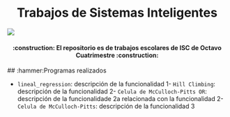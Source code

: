 <h1 align="center">Trabajos de Sistemas Inteligentes</h1>
   <p align="left">
   <img src="https://img.shields.io/badge/STATUS-EN%20DESAROLLO-green">
   </p>
<h4 align="center">
:construction: El repositorio es de trabajos escolares de ISC de Octavo Cuatrimestre :construction:
</h4>
## :hammer:Programas realizados

- `lineal_regression`: descripción de la funcionalidad 1- `Hill Climbing`: descripción de la funcionalidad 2- `Celula de McCulloch-Pitts OR`: descripción de la funcionalidade 2a relacionada con la funcionalidad 2- `Celula de McCulloch-Pitts`: descripción de la funcionalidad 3
